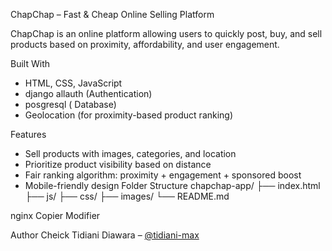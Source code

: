  ChapChap – Fast & Cheap Online Selling Platform

 ChapChap is an online platform allowing users to quickly post, buy, and sell products based on proximity, affordability, and user engagement.

 Built With
- HTML, CSS, JavaScript
- django allauth (Authentication)
- posgresql  ( Database)
- Geolocation (for proximity-based product ranking)

 Features
- Sell products with images, categories, and location
- Prioritize product visibility based on distance
- Fair ranking algorithm: proximity + engagement + sponsored boost
- Mobile-friendly design
Folder Structure
chapchap-app/
├── index.html
├── js/
├── css/
├── images/
└── README.md

nginx
Copier
Modifier

Author
Cheick Tidiani Diawara – [@tidiani-max](https://github.com/tidiani-max)
 
